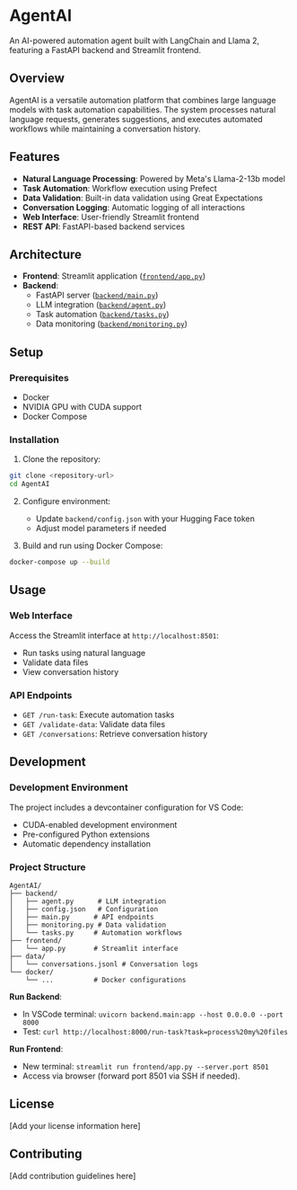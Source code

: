 # AgentAI

An AI-powered automation agent built with LangChain and Llama 2, featuring a FastAPI backend and Streamlit frontend.

## Overview

AgentAI is a versatile automation platform that combines large language models with task automation capabilities. The system processes natural language requests, generates suggestions, and executes automated workflows while maintaining a conversation history.

## Features

- **Natural Language Processing**: Powered by Meta's Llama-2-13b model
- **Task Automation**: Workflow execution using Prefect
- **Data Validation**: Built-in data validation using Great Expectations
- **Conversation Logging**: Automatic logging of all interactions
- **Web Interface**: User-friendly Streamlit frontend
- **REST API**: FastAPI-based backend services

## Architecture

- **Frontend**: Streamlit application ([`frontend/app.py`](frontend/app.py))
- **Backend**: 
  - FastAPI server ([`backend/main.py`](backend/main.py))
  - LLM integration ([`backend/agent.py`](backend/agent.py))
  - Task automation ([`backend/tasks.py`](backend/tasks.py))
  - Data monitoring ([`backend/monitoring.py`](backend/monitoring.py))

## Setup

### Prerequisites

- Docker
- NVIDIA GPU with CUDA support
- Docker Compose

### Installation

1. Clone the repository:
```bash
git clone <repository-url>
cd AgentAI
```

2. Configure environment:
   - Update `backend/config.json` with your Hugging Face token
   - Adjust model parameters if needed

3. Build and run using Docker Compose:
```bash
docker-compose up --build
```

## Usage

### Web Interface

Access the Streamlit interface at `http://localhost:8501`:
- Run tasks using natural language
- Validate data files
- View conversation history

### API Endpoints

- `GET /run-task`: Execute automation tasks
- `GET /validate-data`: Validate data files
- `GET /conversations`: Retrieve conversation history

## Development

### Development Environment

The project includes a devcontainer configuration for VS Code:
- CUDA-enabled development environment
- Pre-configured Python extensions
- Automatic dependency installation

### Project Structure

```
AgentAI/
├── backend/
│   ├── agent.py      # LLM integration
│   ├── config.json   # Configuration
│   ├── main.py      # API endpoints
│   ├── monitoring.py # Data validation
│   └── tasks.py     # Automation workflows
├── frontend/
│   └── app.py       # Streamlit interface
├── data/
│   └── conversations.jsonl # Conversation logs
└── docker/
    └── ...          # Docker configurations
```

**Run Backend**:
   - In VSCode terminal: `uvicorn backend.main:app --host 0.0.0.0 --port 8000`
   - Test: `curl http://localhost:8000/run-task?task=process%20my%20files`

**Run Frontend**:
   - New terminal: `streamlit run frontend/app.py --server.port 8501`
   - Access via browser (forward port 8501 via SSH if needed).

<!-- **Initialize Great Expectations**:
   - Run: `great_expectations --v3-api init` inside the container.
   - Follow prompts to set up `great_expectations/` folder. -->


## License

[Add your license information here]

## Contributing

[Add contribution guidelines here]
